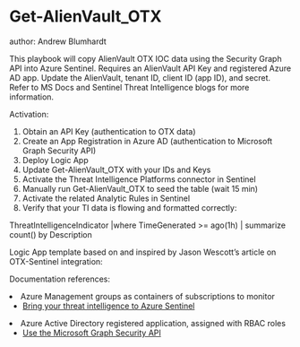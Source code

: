 # Get-AlienVault_OTX
author: Andrew Blumhardt

This playbook will copy AlienVault OTX IOC data using the Security Graph API into Azure Sentinel. Requires an AlienVault API Key and registered Azure AD app. Update the AlienVault, tenant ID, client ID (app ID), and secret. Refer to MS Docs and Sentinel Threat Intelligence blogs for more information.

Activation:
1. Obtain an API Key (authentication to OTX data)
2. Create an App Registration in Azure AD (authentication to Microsoft Graph Security API)
3. Deploy Logic App
4. Update Get-AlienVault_OTX with your IDs and Keys
5. Activate the Threat Intelligence Platforms connector in Sentinel
6. Manually run Get-AlienVault_OTX to seed the table (wait 15 min)
5. Activate the related Analytic Rules in Sentinel
6. Verify that your TI data is flowing and formatted correctly:

ThreatIntelligenceIndicator
|where TimeGenerated >= ago(1h)
| summarize count() by Description

Logic App template based on and inspired by Jason Wescott’s article on OTX-Sentinel integration: 

Documentation references:

<li>Azure Management groups as containers of subscriptions to monitor
<ul>
<li><a href="https://techcommunity.microsoft.com/t5/azure-sentinel/bring-your-threat-intelligence-to-azure-sentinel/ba-p/1167546" target="_blank" rel="noopener">Bring your threat intelligence to Azure Sentinel</a></li>
</ul>
</li>
<li>Azure Active Directory registered application, assigned with RBAC roles
<ul>
<li><a href="https://docs.microsoft.com/en-us/graph/api/resources/security-api-overview" target="_blank" rel="noopener">Use the Microsoft Graph Security API</a></li>
</ul>
</li>